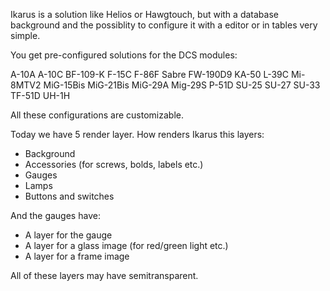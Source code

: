 Ikarus is a solution like Helios or Hawgtouch, but with a database background and the possiblity to configure it with a editor or in tables very simple.

You get pre-configured solutions for the DCS modules:

A-10A
A-10C
BF-109-K
F-15C
F-86F Sabre
FW-190D9
KA-50
L-39C
Mi-8MTV2
MiG-15Bis
MiG-21Bis
MiG-29A
Mig-29S
P-51D
SU-25
SU-27
SU-33
TF-51D
UH-1H

All these configurations are customizable.

Today we have 5 render layer. How renders Ikarus this layers:

- Background
- Accessories (for screws, bolds, labels etc.)
- Gauges
- Lamps
- Buttons and switches

And the gauges have:

- A layer for the gauge
- A layer for a glass image (for red/green light etc.)
- A layer for a frame image

All of these layers may have semitransparent.

